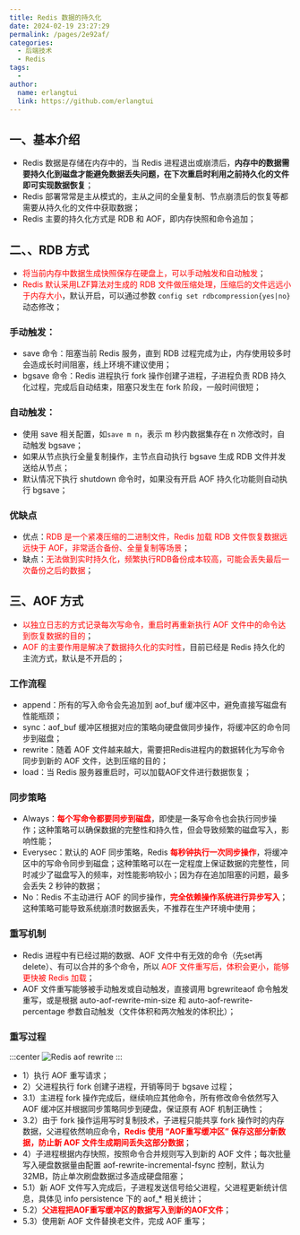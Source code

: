 ```yaml
---
title: Redis 数据的持久化
date: 2024-02-19 23:27:29
permalink: /pages/2e92af/
categories:
  - 后端技术
  - Redis
tags:
  - 
author: 
  name: erlangtui
  link: https://github.com/erlangtui
---
```


## 一、基本介绍
* Redis 数据是存储在内存中的，当 Redis 进程退出或崩溃后，**内存中的数据需要持久化到磁盘才能避免数据丢失问题，在下次重启时利用之前持久化的文件即可实现数据恢复**；
* Redis 部署常常是主从模式的，主从之间的全量复制、节点崩溃后的恢复等都需要从持久化的文件中获取数据；
* Redis 主要的持久化方式是 RDB 和 AOF，即内存快照和命令追加；

## 二、、RDB 方式
* <span style="color: red;">将当前内存中数据生成快照保存在硬盘上，可以手动触发和自动触发</span>；
* <span style="color: red;">Redis 默认采用LZF算法对生成的 RDB 文件做压缩处理，压缩后的文件远远小于内存大小</span>，默认开启，可以通过参数 `config set rdbcompression{yes|no}` 动态修改；

### 手动触发：
* save 命令：阻塞当前 Redis 服务，直到 RDB 过程完成为止，内存使用较多时会造成长时间阻塞，线上环境不建议使用；
* bgsave 命令：Redis 进程执行 fork 操作创建子进程，子进程负责 RDB 持久化过程，完成后自动结束，阻塞只发生在 fork 阶段，一般时间很短；

### 自动触发：
* 使用 save 相关配置，如`save m n`，表示 m 秒内数据集存在 n 次修改时，自动触发 bgsave；
* 如果从节点执行全量复制操作，主节点自动执行 bgsave 生成 RDB 文件并发送给从节点；
* 默认情况下执行 shutdown 命令时，如果没有开启 AOF 持久化功能则自动执行 bgsave；

### 优缺点
* 优点：<span style="color: red;">RDB 是一个紧凑压缩的二进制文件，Redis 加载 RDB 文件恢复数据远远快于 AOF，非常适合备份、全量复制等场景</span>；
* 缺点：<span style="color: red;">无法做到实时持久化，频繁执行RDB备份成本较高，可能会丢失最后一次备份之后的数据</span>；


## 三、AOF 方式
* <span style="color: red;">以独立日志的方式记录每次写命令，重启时再重新执行 AOF 文件中的命令达到恢复数据的目的</span>；
* <span style="color: red;">AOF 的主要作用是解决了数据持久化的实时性</span>，目前已经是 Redis 持久化的主流方式，默认是不开启的；

### 工作流程
* append：所有的写入命令会先追加到 aof_buf 缓冲区中，避免直接写磁盘有性能瓶颈；
* sync：aof_buf 缓冲区根据对应的策略向硬盘做同步操作，将缓冲区的命令同步到磁盘；
* rewrite：随着 AOF 文件越来越大，需要把Redis进程内的数据转化为写命令同步到新的 AOF 文件，达到压缩的目的；
* load：当 Redis 服务器重启时，可以加载AOF文件进行数据恢复；

### 同步策略
* Always：<span style="color: red;">**每个写命令都要同步到磁盘**</span>，即使是一条写命令也会执行同步操作；这种策略可以确保数据的完整性和持久性，但会导致频繁的磁盘写入，影响性能；
* Everysec：默认的 AOF 同步策略，Redis <span style="color: red;">**每秒钟执行一次同步操作**</span>，将缓冲区中的写命令同步到磁盘；这种策略可以在一定程度上保证数据的完整性，同时减少了磁盘写入的频率，对性能影响较小；因为存在追加阻塞的问题，最多会丢失 2 秒钟的数据；
* No：Redis 不主动进行 AOF 的同步操作，<span style="color: red;">**完全依赖操作系统进行异步写入**</span>；这种策略可能导致系统崩溃时数据丢失，不推荐在生产环境中使用；

### 重写机制
* Redis 进程中有已经过期的数据、AOF 文件中有无效的命令（先set再delete）、有可以合并的多个命令，所以 <span style="color: red;">AOF 文件重写后，体积会更小，能够更快被 Redis 加载</span>；
* AOF 文件重写能够被手动触发或自动触发，直接调用 bgrewriteaof 命令触发重写，或是根据 auto-aof-rewrite-min-size 和 auto-aof-rewrite-percentage 参数自动触发（文件体积和两次触发的体积比）；

### 重写过程

:::center
![Redis aof rewrite](https://www.jsdelivr.ren/gh/erlangtui/img-bed@master/redis/redis.aof_rewrite.6thjws13pxw.jpg)
:::

* 1）执行 AOF 重写请求；
* 2）父进程执行 fork 创建子进程，开销等同于 bgsave 过程；
* 3.1）主进程 fork 操作完成后，继续响应其他命令，所有修改命令依然写入 AOF 缓冲区并根据同步策略同步到硬盘，保证原有 AOF 机制正确性；
* 3.2）由于 fork 操作运用写时复制技术，子进程只能共享 fork 操作时的内存数据，父进程依然响应命令，<span style="color: red;">**Redis 使用 “AOF重写缓冲区” 保存这部分新数据，防止新 AOF 文件生成期间丢失这部分数据**</span>；
* 4）子进程根据内存快照，按照命令合并规则写入到新的 AOF 文件；每次批量写入硬盘数据量由配置 aof-rewrite-incremental-fsync 控制，默认为 32MB，防止单次刷盘数据过多造成硬盘阻塞；
* 5.1）新 AOF 文件写入完成后，子进程发送信号给父进程，父进程更新统计信息，具体见 info persistence 下的 aof_* 相关统计；
* 5.2）<span style="color: red;">**父进程把AOF重写缓冲区的数据写入到新的AOF文件**</span>；
* 5.3）使用新 AOF 文件替换老文件，完成 AOF 重写；
